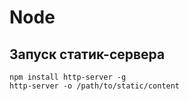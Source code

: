 # Node

## Запуск статик-сервера

    npm install http-server -g
    http-server -o /path/to/static/content
